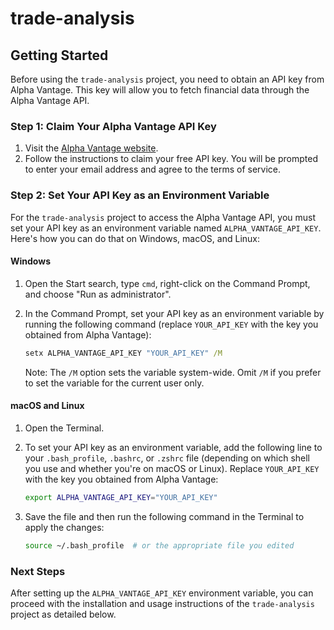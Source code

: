 # trade-analysis

## Getting Started

Before using the `trade-analysis` project, you need to obtain an API key from Alpha Vantage. This key will allow you to fetch financial data through the Alpha Vantage API.

### Step 1: Claim Your Alpha Vantage API Key

1. Visit the [Alpha Vantage website](https://www.alphavantage.co/).
2. Follow the instructions to claim your free API key. You will be prompted to enter your email address and agree to the terms of service.

### Step 2: Set Your API Key as an Environment Variable

For the `trade-analysis` project to access the Alpha Vantage API, you must set your API key as an environment variable named `ALPHA_VANTAGE_API_KEY`. Here's how you can do that on Windows, macOS, and Linux:

#### Windows

1. Open the Start search, type `cmd`, right-click on the Command Prompt, and choose "Run as administrator".
2. In the Command Prompt, set your API key as an environment variable by running the following command (replace `YOUR_API_KEY` with the key you obtained from Alpha Vantage):

    ```cmd
    setx ALPHA_VANTAGE_API_KEY "YOUR_API_KEY" /M
    ```

    Note: The `/M` option sets the variable system-wide. Omit `/M` if you prefer to set the variable for the current user only.

#### macOS and Linux

1. Open the Terminal.
2. To set your API key as an environment variable, add the following line to your `.bash_profile`, `.bashrc`, or `.zshrc` file (depending on which shell you use and whether you're on macOS or Linux). Replace `YOUR_API_KEY` with the key you obtained from Alpha Vantage:

    ```sh
    export ALPHA_VANTAGE_API_KEY="YOUR_API_KEY"
    ```

3. Save the file and then run the following command in the Terminal to apply the changes:

    ```sh
    source ~/.bash_profile  # or the appropriate file you edited
    ```

### Next Steps

After setting up the `ALPHA_VANTAGE_API_KEY` environment variable, you can proceed with the installation and usage instructions of the `trade-analysis` project as detailed below.